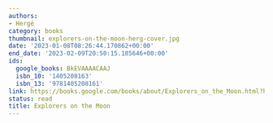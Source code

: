 ```yaml
---
authors:
- Hergé
category: books
thumbnail: explorers-on-the-moon-herg-cover.jpg
date: '2023-01-08T08:26:44.170862+00:00'
end_date: '2023-02-09T20:50:15.185646+00:00'
ids:
  google_books: BkEVAAAACAAJ
  isbn_10: '1405208163'
  isbn_13: '9781405208161'
link: https://books.google.com/books/about/Explorers_on_the_Moon.html?hl=&id=BkEVAAAACAAJ
status: read
title: Explorers on the Moon
---
```

